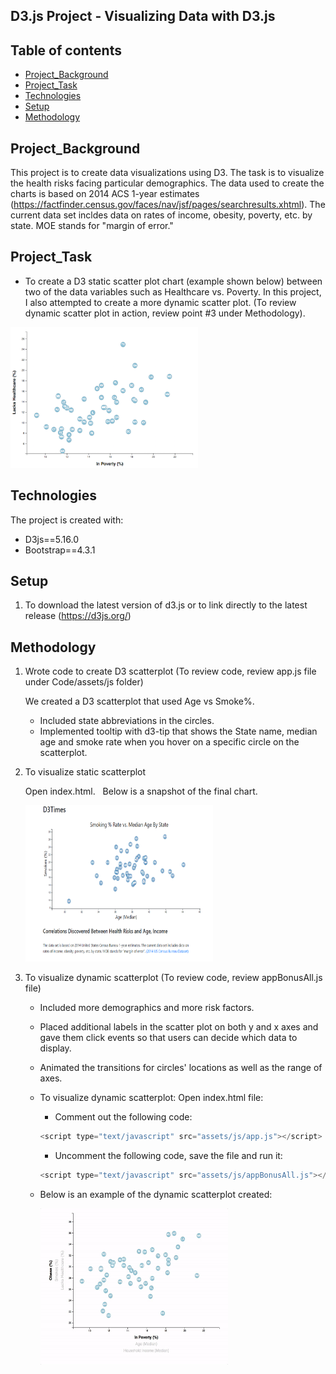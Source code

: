 ## D3.js Project - Visualizing Data with D3.js

## Table of contents
* [Project_Background](##Project_Background)
* [Project_Task](##Project_Task)
* [Technologies](##Technologies)
* [Setup](##setup)
* [Methodology](##Methodology)


## Project_Background

This project is to create data visualizations using D3. The task is to visualize the health risks facing particular demographics. The data used to create the charts is based on 2014 ACS 1-year estimates (https://factfinder.census.gov/faces/nav/jsf/pages/searchresults.xhtml). The current data set incldes data on rates of income, obesity, poverty, etc. by state. MOE stands for "margin of error."

## Project_Task
* To create a D3 static scatter plot chart (example shown below) between two of the data variables such as Healthcare vs. Poverty.  In this project, I also attempted to create a more dynamic scatter plot. (To review dynamic scatter plot in action, review point #3 under Methodology).  

<img src="Images/4-scatter.jpg"  width="300" height="225">

## Technologies
The project is created with:
* D3js==5.16.0
* Bootstrap==4.3.1

## Setup
1. To download the latest version of d3.js or to link directly to the latest release (https://d3js.org/) 

## Methodology

1. Wrote code to create D3 scatterplot (To review code, review app.js file under Code/assets/js folder)

   We created a D3 scatterplot that used Age vs Smoke%.
   * Included state abbreviations in the circles.
   * Implemented tooltip with d3-tip that shows the State name, median age and smoke rate when you hover on a specific circle on the scatterplot.

2. To visualize static scatterplot

   Open index.html.  &nbsp; Below is a snapshot of the final chart.

    <img src="Images/final_hw_image.PNG"  width="300" height="250">

3. To visualize dynamic scatterplot (To review code, review appBonusAll.js file)
    * Included more demographics and more risk factors.
    * Placed additional labels in the scatter plot on both y and x axes and gave them click events so that users can decide which data to display. 
    * Animated the transitions for circles' locations as well as the range of axes. 
    * To visualize dynamic scatterplot: Open index.html file:  

        * Comment out the following code:
        ```javascript
        <script type="text/javascript" src="assets/js/app.js"></script>
        ```
        * Uncomment the following code, save the file and run it:  
        ```javascript
        <script type="text/javascript" src="assets/js/appBonusAll.js"></script> 

    * Below is an example of the dynamic scatterplot created:

        <img src="Images/7-animated-scatter.gif"  width="300" height="250">
